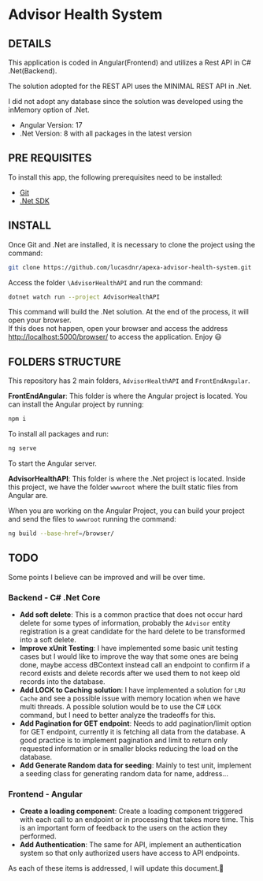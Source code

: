 # Advisor Health System

## DETAILS
This application is coded in Angular(Frontend) and utilizes a Rest API in C# .Net(Backend). 

The solution adopted for the REST API uses the MINIMAL REST API in .Net.

I did not adopt any database since the solution was developed using the inMemory option of .Net.

- Angular Version: 17
- .Net Version: 8 with all packages in the latest version

## PRE REQUISITES
To install this app, the following prerequisites need to be installed:
- [Git](https://git-scm.com/downloads)
- [.Net SDK](https://dotnet.microsoft.com/en-us/download)

## INSTALL
Once Git and .Net are installed, it is necessary to clone the project using the command:
```sh
git clone https://github.com/lucasdnr/apexa-advisor-health-system.git
```
Access the folder `\AdvisorHealthAPI` and run the command:
```sh
dotnet watch run --project AdvisorHealthAPI
```
This command will build the .Net solution. At the end of the process, it will open your browser. <br>
If this does not happen, open your browser and access the address [http://localhost:5000/browser/](http://localhost:5000/browser/) to access the application. Enjoy 😃

## FOLDERS STRUCTURE
This repository has 2 main folders, `AdvisorHealthAPI` and `FrontEndAngular`.

**FrontEndAngular**: This folder is where the Angular project is located. You can install the Angular project by running:
```sh
npm i
```
To install all packages and run:
```sh
ng serve
```
To start the Angular server.

**AdvisorHealthAPI**: This folder is where the .Net project is located. Inside this project, we have the folder `wwwroot` where the built static files from Angular are.

When you are working on the Angular Project, you can build your project and send the files to `wwwroot` running the command:
```sh
ng build --base-href=/browser/
```

## TODO
Some points I believe can be improved and will be over time.

### Backend - C# .Net Core
- **Add soft delete**: This is a common practice that does not occur hard delete for some types of information, probably the `Advisor` entity registration is a great candidate for the hard delete to be transformed into a soft delete.
- **Improve xUnit Testing**: I have implemented some basic unit testing cases but I would like to improve the way that some ones are being done, maybe access dBContext instead call an endpoint to confirm if a record exists and delete records after we used them to not keep old records into the database.
- **Add LOCK to Caching solution**: I have implemented a solution for `LRU Cache` and see a possible issue with memory location when we have multi threads. A possible solution would be to use the C# `LOCK` command, but I need to better analyze the tradeoffs for this.
- **Add Pagination for GET endpoint**: Needs to add pagination/limit option for GET endpoint, currently it is fetching all data from the database. A good practice is to implement pagination and limit to return only requested information or in smaller blocks reducing the load on the database.
- **Add Generate Random data for seeding**: Mainly to test unit, implement a seeding class for generating random data for name, address...

### Frontend - Angular
- **Create a loading component**: Create a loading component triggered with each call to an endpoint or in processing that takes more time. This is an important form of feedback to the users on the action they performed.
- **Add Authentication**: The same for API, implement an authentication system so that only authorized users have access to API endpoints.


As each of these items is addressed, I will update this document.💪
